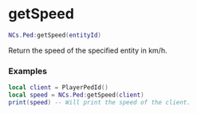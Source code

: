 # getSpeed

```lua
NCs.Ped:getSpeed(entityId)
```
Return the speed of the specified entity in km/h.

### Examples
```lua
local client = PlayerPedId()
local speed = NCs.Ped:getSpeed(client)
print(speed) -- Will print the speed of the client.
```